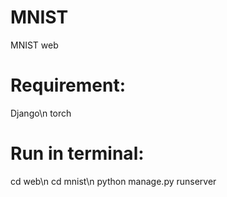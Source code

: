 # MNIST
MNIST web

# Requirement:

Django\n
torch

# Run in terminal:

cd web\n
cd mnist\n
python manage.py runserver

